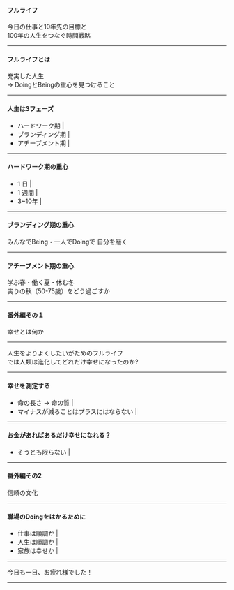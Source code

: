 #### フルライフ

今日の仕事と10年先の目標と  
100年の人生をつなぐ時間戦略

---

#### フルライフとは

充実した人生  
-> DoingとBeingの重心を見つけること

---

#### 人生は3フェーズ

- ハードワーク期 |
- ブランディング期 |
- アチーブメント期 |

---

#### ハードワーク期の重心

- 1 日 |
- 1 週間 |
- 3~10年 |

---

#### ブランディング期の重心

みんなでBeing・一人でDoingで
自分を磨く

---

#### アチーブメント期の重心

学ぶ春・働く夏・休む冬  
実りの秋（50-75歳）をどう過ごすか

--- 

#### 番外編その１

幸せとは何か

---

人生をよりよくしたいがためのフルライフ  
では人類は進化してどれだけ幸せになったのか?

--- 

#### 幸せを測定する

- 命の長さ -> 命の質 |
- マイナスが減ることはプラスにはならない |

--- 

#### お金があればあるだけ幸せになれる？

- そうとも限らない |

--- 

#### 番外編その2

信頼の文化

---

#### 職場のDoingをはかるために

- 仕事は順調か |
- 人生は順調か |
- 家族は幸せか |

---

今日も一日、お疲れ様でした！

---
